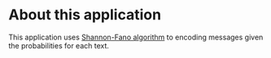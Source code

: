 # About this application
This application uses [Shannon-Fano algorithm](https://en.wikipedia.org/wiki/Shannon%E2%80%93Fano_coding) to encoding messages given the probabilities for each text.
